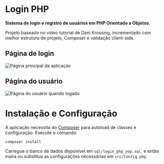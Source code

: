 
# Login PHP

**Sistema de login e registro de usuários em PHP Orientado a Objetos.**

Projeto baseado no vídeo tutorial de Dani Krossing, incrementado com melhor estrutura de projeto, Composer e validação client-side.

## Página de login

![Página principal da aplicação](https://user-images.githubusercontent.com/99801948/235281498-068e9bf6-3702-4ad5-8bf8-f0c638d76bce.png)

## Página do usuário

![Página do usuário quando logado](https://user-images.githubusercontent.com/99801948/235281503-9d18834f-780b-4b93-84c5-2467df6242fa.png)

# Instalação e Configuração

A aplicação necessita do [Composer](https://getcomposer.org/) para autoload de classes e configuração. Execute o comando:

```
composer install
```

Carregue o banco de dados disponível em `sql/login_php_oop.sql`, e então insira ou substitua as configurações necessárias em `src/Config.php`.
